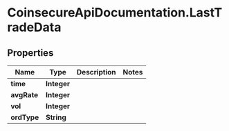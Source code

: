 # CoinsecureApiDocumentation.LastTradeData

## Properties
Name | Type | Description | Notes
------------ | ------------- | ------------- | -------------
**time** | **Integer** |  | 
**avgRate** | **Integer** |  | 
**vol** | **Integer** |  | 
**ordType** | **String** |  | 


